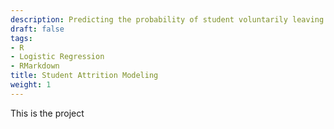 ```yaml
---
description: Predicting the probability of student voluntarily leaving Nicholls.
draft: false
tags:
- R
- Logistic Regression
- RMarkdown
title: Student Attrition Modeling
weight: 1
---
```


This is the project 
